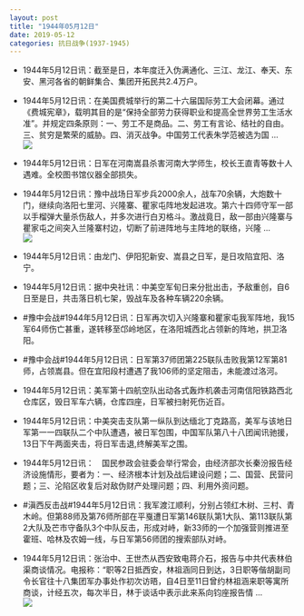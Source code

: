 ```yaml
---
layout: post
title: "1944年05月12日"
date: 2019-05-12
categories: 抗日战争(1937-1945)
---
```


<meta name="referrer" content="no-referrer" />

- 1944年5月12日讯：截至是日，本年度迁入伪满通化、三江、龙江、奉天、东安、黑河各省的朝鲜集合、集团开拓民共2.4万户。 

- 1944年5月12日讯：在美国费城举行的第二十六届国际劳工大会闭幕。通过《费城宪章》，载明其目的是“保持全部劳力获得职业和提高全世界劳工生活水准”。并规定四条原则：一、劳工不是商品。二、劳工有言论、结社的自由。三、贫穷是繁荣的威胁。四、消灭战争。中国劳工代表朱学范被选为国 ... <br/><img src="https://wx1.sinaimg.cn/large/aca367d8ly1g2yvr3fxcuj20c80ay0st.jpg" />

- 1944年5月12日讯：日军在河南嵩县杀害河南大学师生，校长王直青等数十人遇难。全校图书馆仪器全部损失。 

- 1944年5月12日讯：豫中战场日军步兵2000余人，战车70余辆，大炮数十门，继续向洛阳七里河、兴隆寨、瞿家屯阵地发起进攻。第六十四师守军一部以手榴弹大量杀伤敌人，并多次进行白刃格斗。激战竟日，敌一部由兴隆寨与瞿家屯之间突入兰隆寨村边，切断了前进阵地与主阵地的联络，兴隆 ... <br/><img src="https://wx2.sinaimg.cn/large/aca367d8ly1g2ysacpz2uj20c809zmx8.jpg" />

- 1944年5月12日讯：由龙门、伊阳犯新安、嵩县之日军，是日攻陷宜阳、洛宁。 

- 1944年5月12日讯：据中央社讯：中美空军旬日来分批出击，予敌重创，自6日至是日，共击落日机七架，毁战车及各种车辆220余辆。 

- #豫中会战#1944年5月12日讯：日军再次切入兴隆寨和瞿家屯我军阵地，我15军64师伤亡甚重，遂转移至邙岭地区，在洛阳城西北占领新的阵地，拱卫洛阳。 

- #豫中会战#1944年5月12日讯：日军第37师团第225联队击败我第12军第81师，占领嵩县。但在宜阳段村遭遇了我106师的坚定阻击，未能渡过洛河。 

- 1944年5月12日讯：美军第十四航空队出动各式轰炸机袭击河南信阳铁路西北仓库区，毁日军车六辆，仓库四座，日军被扫射死伤近百。 

- 1944年5月12日讯：中美突击支队第一纵队到达缅北丁克路高，美军与该地日军第一一四联队二个中队遭遇，被日军包围，中国军队第八十八团闻讯驰援，13日下午两面夹击，将日军击退,终解美军之围。 

- 1944年5月12日讯：　国民参政会驻委会举行常会，由经济部次长秦汾报告经济设施情形，要者为：一、经济根本计划及战后建设问题；二、国营、民营问题；三、沦陷区收复后对敌伪财产处理问题；四、利用外资问题。 

- #滇西反击战#1944年5月12日讯：我军渡江顺利，分别占领红木树、三村、青木岭。但第88师及第76师所部在平戛遭日军第146联队第1大队、第113联队第2大队及芒市守备队3个中队反击，形成对峙，新33师的一个加强营则推进至霍班、哈林及农姆一线，与日军第56师团的搜索部队对峙。 

- 1944年5月12日讯：张治中、王世杰从西安致电蒋介石，报告与中共代表林伯渠商谈情况。电报称：“职等2日抵西安，林祖涵同日到达，3日职等偕胡副司令长官往十八集团军办事处作初次访晤，自4日至11日曾约林祖涵来职等寓所商谈，计经五次，每次半日，林于谈话中表示此来系向钧座报告情 ... <br/><img src="https://wx2.sinaimg.cn/large/aca367d8ly1g2y5qlnq6mj20c80nlwf1.jpg" />

